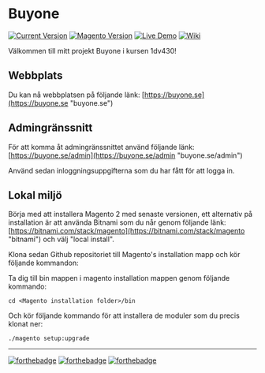 # Buyone

[![Current Version](https://img.shields.io/badge/version-alpha-green.svg)](https://github.com/1dv430/lc222ak-project)
[![Magento Version](https://img.shields.io/badge/magento%20version-2.0.4-blue.svg)](https://github.com/1dv430/lc222ak-project)
[![Live Demo](https://img.shields.io/badge/demo-online-green.svg)](http://buyone.se) 
[![Wiki](https://img.shields.io/badge/wiki-view-orange.svg?maxAge=2592000)](https://github.com/1dv430/lc222ak-project/wiki)


Välkommen till mitt projekt Buyone i kursen 1dv430!

## Webbplats

Du kan nå webbplatsen på följande länk: [https://buyone.se](https://buyone.se "buyone.se")


## Admingränssnitt

För att komma åt admingränssnittet använd följande länk: [https://buyone.se/admin](https://buyone.se/admin "buyone.se/admin")

Använd sedan inloggningsuppgifterna som du har fått för att logga in.


##  Lokal miljö

Börja med att installera Magento 2 med senaste versionen, ett alternativ på installation är att använda Bitnami som du når genom följande länk: [https://bitnami.com/stack/magento](https://bitnami.com/stack/magento "bitnami") och välj "local install".

Klona sedan Github repositoriet till Magento's installation mapp och kör följande kommandon:

Ta dig till bin mappen i magento installation mappen genom följande kommando:

    cd <Magento installation folder>/bin

Och kör följande kommando för att installera de moduler som du precis klonat ner:

    ./magento setup:upgrade




---

[![forthebadge](http://forthebadge.com/images/badges/built-with-love.svg)](http://forthebadge.com)
[![forthebadge](http://forthebadge.com/images/badges/made-with-crayons.svg)](http://forthebadge.com)
[![forthebadge](http://forthebadge.com/images/badges/powered-by-electricity.svg)](http://forthebadge.com)
